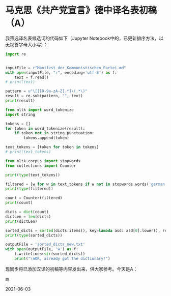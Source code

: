 # 马克思《共产党宣言》德中译名表初稿（A）

我筛选译名表候选词的代码如下（Jupyter Notebook中的，已更新排序方法，以无视首字母大小写）：

```python
import re


inputFile = r"Manifest_der_Kommunistischen_Partei.md"
with open(inputFile, "r", encoding='utf-8') as f:
    text = f.read()
# print(text)
```


```python
pattern = u"\[[[0-9a-zA-Z].*]\(.*\)"
result = re.sub(pattern, "", text)
print(result)
```


```python
from nltk import word_tokenize
import string
```


```python
tokens = []
for token in word_tokenize(result):
    if token not in string.punctuation:
        tokens.append(token)

text_tokens = [token for token in tokens]
# print(text_tokens)
```


```python
from nltk.corpus import stopwords
from collections import Counter  
```


```python
print(type(text_tokens))
```

```python
filtered = [w for w in text_tokens if w not in stopwords.words('german')]
print(type(filtered))
```

```python
count = Counter(filtered)
print(count)
```

```python
dicts = dict(count)
dictLen = len(dicts)
print(dictLen)
```

```python
sorted_dicts = sorted(dicts.items(), key=lambda asd: asd[0].lower(), reverse=False)
print(type(sorted_dicts))

outputFile = 'sorted_dicts_new.txt'
with open(outputFile, 'w') as f:
    f.writelines(str(sorted_dicts))
    print("\nOK, already got the dictionary!")

```

现同步将已添加汉译的初稿等内容发出来，供大家参考。今天是A：

```
略
```

2021-06-03